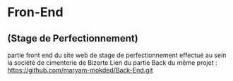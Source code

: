 # Fron-End
## (Stage de Perfectionnement) 
partie front end du site web de stage de perfectionnement effectué au sein la société de cimenterie de Bizerte 
Lien du partie Back du même projet : https://github.com/maryam-mokded/Back-End.git
